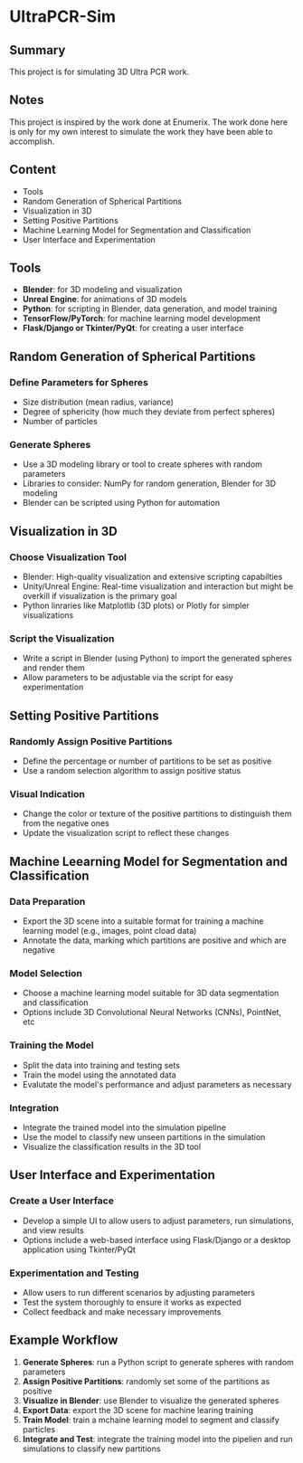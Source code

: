 # UltraPCR-Sim

## Summary 
This project is for simulating 3D Ultra PCR work.

## Notes
This project is inspired by the work done at Enumerix. The work done here is only 
for my own interest to simulate the work they have been able to accomplish.

## Content
- Tools
- Random Generation of Spherical Partitions
- Visualization in 3D
- Setting Positive Partitions
- Machine Learning Model for Segmentation and Classification
- User Interface and Experimentation

## Tools
- **Blender**: for 3D modeling and visualization
- **Unreal Engine**: for animations of 3D models
- **Python**: for scripting in Blender, data generation, and model training
- **TensorFlow/PyTorch**: for machine learning model development
- **Flask/Django or Tkinter/PyQt**: for creating a user interface

## Random Generation of Spherical Partitions
### Define Parameters for Spheres
- Size distribution (mean radius, variance)
- Degree of sphericity (how much they deviate from perfect spheres)
- Number of particles
### Generate Spheres
- Use a 3D modeling library or tool to create spheres with random parameters
- Libraries to consider: NumPy for random generation, Blender for 3D modeling
- Blender can be scripted using Python for automation

## Visualization in 3D
### Choose Visualization Tool
- Blender: High-quality visualization and extensive scripting capabilties
- Unity/Unreal Engine: Real-time visualization and interaction but might be overkill if 
visualization is the primary goal
- Python linraries like Matplotlib (3D plots) or Plotly for simpler visualizations
### Script the Visualization
- Write a script in Blender (using Python) to import the generated spheres and render them
- Allow parameters to be adjustable via the script for easy experimentation

## Setting Positive Partitions
### Randomly Assign Positive Partitions
- Define the percentage or number of partitions to be set as positive
- Use a random selection algorithm to assign positive status
### Visual Indication
- Change the color or texture of the positive partitions to distinguish them from the negative ones
- Update the visualization script to reflect these changes

## Machine Leearning Model for Segmentation and Classification
### Data Preparation
- Export the 3D scene into a suitable format for training a machine learning model (e.g., images,
point cload data)
- Annotate the data, marking which partitions are positive and which are negative
### Model Selection
- Choose a machine learning model suitable for 3D data segmentation and classification
- Options include 3D Convolutional Neural Networks (CNNs), PointNet, etc
### Training the Model
- Split the data into training and testing sets
- Train the model using the annotated data
- Evalutate the model's performance and adjust parameters as necessary
### Integration
- Integrate the trained model into the simulation pipeline
- Use the model to classify new unseen partitions in the simulation
- Visualize the classification results in the 3D tool

## User Interface and Experimentation
### Create a User Interface 
- Develop a simple UI to allow users to adjust parameters, run simulations, and view results
- Options include a web-based interface using Flask/Django or a desktop application using Tkinter/PyQt
### Experimentation and Testing
- Allow users to run different scenarios by adjusting parameters
- Test the system thoroughly to ensure it works as expected
- Collect feedback and make necessary improvements

## Example Workflow
1. **Generate Spheres**: run a Python script to generate spheres with random parameters
2. **Assign Positive Partitions**: randomly set some of the partitions as positive
3. **Visualize in Blender**: use Blender to visualize the generated spheres
4. **Export Data**: export the 3D scene for machine learing training
5. **Train Model**: train a mchaine learning model to segment and classify particles
6. **Integrate and Test**: integrate the training model into the pipelien and run simulations
to classify new partitions
